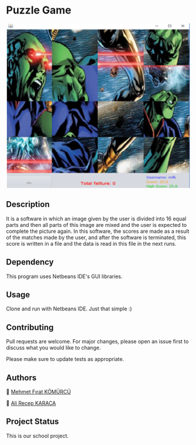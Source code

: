 # Puzzle Game

<p align="center">
<img src="git_images/img4.png" width="500">
</p>

## Description
It is a software in which an image given by the user is divided into 16 equal parts and then all parts of this image are mixed and the user is expected to complete the picture again. In this software, the scores are made as a result of the matches made by the user, and after the software is terminated, this score is written in a file and the data is read in this file in the next runs.

## Dependency

This program uses Netbeans IDE's GUI libraries.

## Usage

Clone and run with Netbeans IDE. Just that simple :)

## Contributing
Pull requests are welcome. For major changes, please open an issue first to discuss what you would like to change.

Please make sure to update tests as appropriate.

## Authors
:bust_in_silhouette: [Mehmet Fırat KÖMÜRCÜ](https://github.com/MehmetFiratKomurcu)

:bust_in_silhouette: [Ali Recep KARACA](https://github.com/recepkaraca)

## Project Status

This is our school project.
